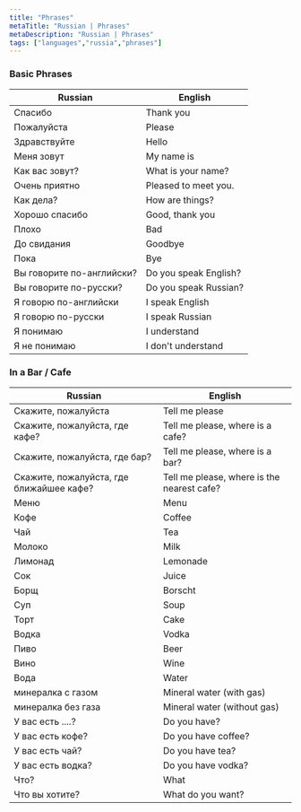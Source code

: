 ```yaml
---
title: "Phrases"
metaTitle: "Russian | Phrases"
metaDescription: "Russian | Phrases"
tags: ["languages","russia","phrases"]
---
```


### Basic Phrases  

|Russian    |English   |
|-----------|----------|
|Спасибо    |Thank you |
|Пожалуйста |Please    |
|Здравствуйте|Hello    |
|Меня зовут |My name is|
|Как вас зовут?|What is your name?|
|Очень приятно|Pleased to meet you.|
|Как дела?  |How are things?|
|Хорошо спасибо|Good, thank you|
|Плохо      |Bad       |
|До свидания|Goodbye   |
|Пока       |Bye       |
|Вы говорите по-английски?|Do you speak English?|
|Вы говорите по-русски?|Do you speak Russian?|
|Я говорю по-английски|I speak English|
|Я говорю по-русски|I speak Russian|
|Я понимаю  |I understand|
|Я не понимаю|I don't understand|  



### In a Bar / Cafe  

|Russian    |English   |
|-----------|----------|
|Скажите, пожалуйста|Tell me please|
|Скажите, пожалуйста, где кафе?|Tell me please, where is a cafe?|
|Скажите, пожалуйста, где бар?|Tell me please, where is a bar?|
|Скажите, пожалуйста, где ближайшее кафе?|Tell me please, where is the nearest cafe?|
|Меню       |Menu      |
|Кофе       |Coffee    |
|Чай        |Tea       |
|Молоко     |Milk      |
|Лимонад    |Lemonade  |
|Сок        |Juice     |
|Борщ       |Borscht   |
|Суп        |Soup      |
|Торт       |Cake      |
|Водка      |Vodka     |
|Пиво       |Beer      |
|Вино       |Wine      |
|Вода       |Water     |
|минералка с газом|Mineral water (with gas)|
|минералка без газа|Mineral water (without gas)|
|У вас есть ....?|Do you have?|
|У вас есть кофе?|Do you have coffee?|
|У вас есть чай?|Do you have tea?|
|У вас есть водка?|Do you have vodka?|
|Что?       |What      |
|Что вы хотите?|What do you want?|
